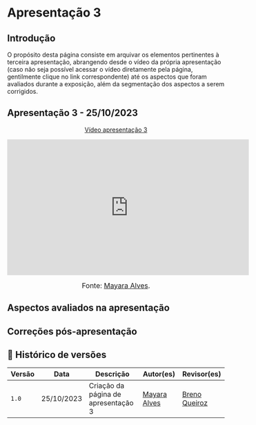 # Apresentação 3

## Introdução

O propósito desta página consiste em arquivar os elementos pertinentes à terceira apresentação, abrangendo desde o vídeo da própria apresentação (caso não seja possível acessar o vídeo diretamente pela página, gentilmente clique no link correspondente) até os aspectos que foram avaliados durante a exposição, além da segmentação dos aspectos a serem corrigidos.

## Apresentação 3 - 25/10/2023

<p style="text-align: center"><a href="https://youtu.be/fwnilCMhktQ?si=-gzGJJkNhZOEhSKR" target="blanket">Vídeo apresentação 3</a></p>

<p style="text-align: center"><iframe width="560" height="315" src="https://www.youtube.com/embed/fwnilCMhktQ?si=skG-3-fa_WKiKIiS" title="YouTube video player" frameborder="0" allow="accelerometer; autoplay; clipboard-write; encrypted-media; gyroscope; picture-in-picture; web-share" allowfullscreen></iframe></p>

<font size="3"><p style="text-align: center">Fonte: [Mayara Alves](https://github.com/Mayara-tech).</p></font>

## Aspectos avaliados na apresentação

## Correções pós-apresentação

## 📑 Histórico de versões 

|   Versão  |    Data   | Descrição | Autor(es) | Revisor(es)|
| --------- | --------- | --------- | --------- | ---------- |
|   `1.0`   | 25/10/2023| Criação da página de apresentação 3 | [Mayara Alves](https://github.com/Mayara-tech) | [Breno Queiroz](https://github.com/breno06)|
